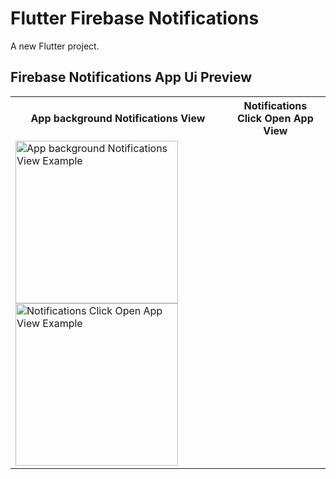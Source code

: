 # Flutter Firebase Notifications

A new Flutter project.


## Firebase Notifications App Ui Preview

<table>
  
  
<tr>                    
   <th>App background Notifications View</th>
   <th>Notifications Click Open App View</th>
</tr>  
  
  
  
<tr>

<td>
    <img src=" " alt="App background Notifications View Example" width="260"/>
    <img src=" " alt="Notifications Click Open App View Example" width="260"/>
</td>

  
</tr>

</table>

